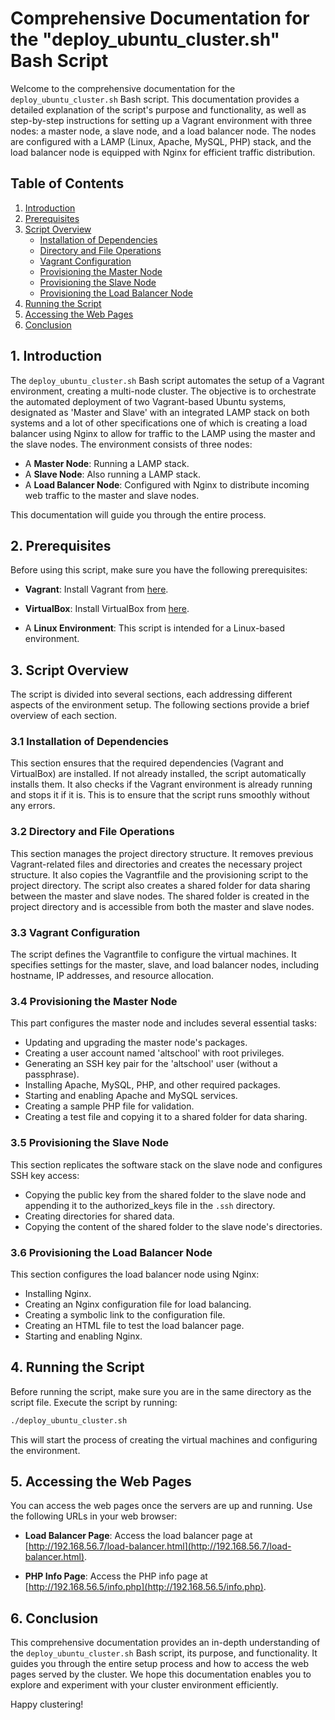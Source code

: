 # Comprehensive Documentation for the "deploy_ubuntu_cluster.sh" Bash Script

Welcome to the comprehensive documentation for the `deploy_ubuntu_cluster.sh` Bash script. This documentation provides a detailed explanation of the script's purpose and functionality, as well as step-by-step instructions for setting up a Vagrant environment with three nodes: a master node, a slave node, and a load balancer node. The nodes are configured with a LAMP (Linux, Apache, MySQL, PHP) stack, and the load balancer node is equipped with Nginx for efficient traffic distribution.

## Table of Contents

1. [Introduction](#1-introduction)
2. [Prerequisites](#2-prerequisites)
3. [Script Overview](#3-script-overview)
    - [Installation of Dependencies](#31-installation-of-dependencies)
    - [Directory and File Operations](#32-directory-and-file-operations)
    - [Vagrant Configuration](#33-vagrant-configuration)
    - [Provisioning the Master Node](#34-provisioning-the-master-node)
    - [Provisioning the Slave Node](#35-provisioning-the-slave-node)
    - [Provisioning the Load Balancer Node](#36-provisioning-the-load-balancer-node)
4. [Running the Script](#4-running-the-script)
5. [Accessing the Web Pages](#5-accessing-the-web-pages)
6. [Conclusion](#6-conclusion)

## 1. Introduction

The `deploy_ubuntu_cluster.sh` Bash script automates the setup of a Vagrant environment, creating a multi-node cluster. The objective is to orchestrate the automated deployment of two Vagrant-based Ubuntu systems, designated as 'Master and Slave' with an integrated LAMP stack on both systems and a lot of other specifications one of which is creating a load balancer using Nginx to allow for traffic to the LAMP using the master and the slave nodes. The environment consists of three nodes:

- A **Master Node**: Running a LAMP stack.
- A **Slave Node**: Also running a LAMP stack.
- A **Load Balancer Node**: Configured with Nginx to distribute incoming web traffic to the master and slave nodes.

This documentation will guide you through the entire process.

## 2. Prerequisites

Before using this script, make sure you have the following prerequisites:

- **Vagrant**: Install Vagrant from [here](https://www.vagrantup.com/downloads).

- **VirtualBox**: Install VirtualBox from [here](https://www.virtualbox.org/).

- A **Linux Environment**: This script is intended for a Linux-based environment.

## 3. Script Overview

The script is divided into several sections, each addressing different aspects of the environment setup. The following sections provide a brief overview of each section.

### 3.1 Installation of Dependencies

This section ensures that the required dependencies (Vagrant and VirtualBox) are installed. If not already installed, the script automatically installs them. It also checks if the Vagrant environment is already running and stops it if it is. This is to ensure that the script runs smoothly without any errors.

### 3.2 Directory and File Operations

This section manages the project directory structure. It removes previous Vagrant-related files and directories and creates the necessary project structure. It also copies the Vagrantfile and the provisioning script to the project directory. The script also creates a shared folder for data sharing between the master and slave nodes. The shared folder is created in the project directory and is accessible from both the master and slave nodes.

### 3.3 Vagrant Configuration

The script defines the Vagrantfile to configure the virtual machines. It specifies settings for the master, slave, and load balancer nodes, including hostname, IP addresses, and resource allocation.

### 3.4 Provisioning the Master Node

This part configures the master node and includes several essential tasks:

- Updating and upgrading the master node's packages.
- Creating a user account named 'altschool' with root privileges.
- Generating an SSH key pair for the 'altschool' user (without a passphrase).
- Installing Apache, MySQL, PHP, and other required packages.
- Starting and enabling Apache and MySQL services.
- Creating a sample PHP file for validation.
- Creating a test file and copying it to a shared folder for data sharing.

### 3.5 Provisioning the Slave Node

This section replicates the software stack on the slave node and configures SSH key access:

- Copying the public key from the shared folder to the slave node and appending it to the authorized_keys file in the `.ssh` directory.
- Creating directories for shared data.
- Copying the content of the shared folder to the slave node's directories.

### 3.6 Provisioning the Load Balancer Node

This section configures the load balancer node using Nginx:

- Installing Nginx.
- Creating an Nginx configuration file for load balancing.
- Creating a symbolic link to the configuration file.
- Creating an HTML file to test the load balancer page.
- Starting and enabling Nginx.

## 4. Running the Script

Before running the script, make sure you are in the same directory as the script file. Execute the script by running:

```bash
./deploy_ubuntu_cluster.sh
```

This will start the process of creating the virtual machines and configuring the environment.

## 5. Accessing the Web Pages

You can access the web pages once the servers are up and running. Use the following URLs in your web browser:

- **Load Balancer Page**: Access the load balancer page at [http://192.168.56.7/load-balancer.html](http://192.168.56.7/load-balancer.html).

- **PHP Info Page**: Access the PHP info page at [http://192.168.56.5/info.php](http://192.168.56.5/info.php).

## 6. Conclusion

This comprehensive documentation provides an in-depth understanding of the `deploy_ubuntu_cluster.sh` Bash script, its purpose, and functionality. It guides you through the entire setup process and how to access the web pages served by the cluster. We hope this documentation enables you to explore and experiment with your cluster environment efficiently.

Happy clustering!
